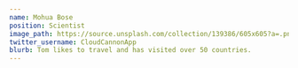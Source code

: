 ```yaml
---
name: Mohua Bose
position: Scientist
image_path: https://source.unsplash.com/collection/139386/605x605?a=.png
twitter_username: CloudCannonApp
blurb: Tom likes to travel and has visited over 50 countries.
---
```

